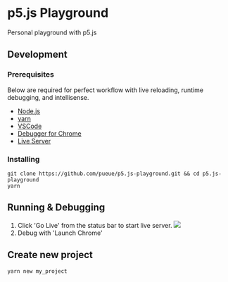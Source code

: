 # p5.js Playground

Personal playground with p5.js

## Development

### Prerequisites

Below are required for perfect workflow with live reloading, runtime debugging, and intellisense.

- [Node.js](https://nodejs.org/en/download/)
- [yarn](https://yarnpkg.com/en/docs/install)
- [VSCode](https://code.visualstudio.com/)
- [Debugger for Chrome](https://marketplace.visualstudio.com/items?itemName=msjsdiag.debugger-for-chrome)
- [Live Server](https://marketplace.visualstudio.com/items?itemName=ritwickdey.LiveServer)

### Installing

```
git clone https://github.com/pueue/p5.js-playground.git && cd p5.js-playground
yarn
```

## Running & Debugging

1. Click 'Go Live' from the status bar to start live server.
![](https://github.com/ritwickdey/vscode-live-server/raw/master/images/Screenshot/vscode-live-server-statusbar-3.jpg)
2. Debug with 'Launch Chrome'

## Create new project

```
yarn new my_project
```